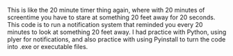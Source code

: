  This is like the 20 minute timer thing again, where with 20 minutes of screentime you have to stare at something 20 feet away for 20 seconds. This code is to run a notification system that reminded you every 20 minutes to look at something 20 feet away. I had practice with Python, using plyer for notifications, and also practice with using Pyinstall to turn the code into .exe or executable files. 
